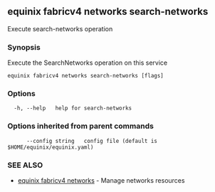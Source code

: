 ## equinix fabricv4 networks search-networks

Execute search-networks operation

### Synopsis

Execute the SearchNetworks operation on this service

```
equinix fabricv4 networks search-networks [flags]
```

### Options

```
  -h, --help   help for search-networks
```

### Options inherited from parent commands

```
      --config string   config file (default is $HOME/equinix/equinix.yaml)
```

### SEE ALSO

* [equinix fabricv4 networks](equinix_fabricv4_networks.md)	 - Manage networks resources

